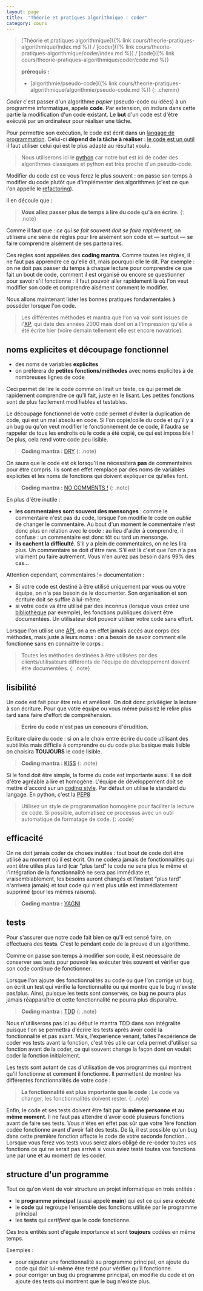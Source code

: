 ```yaml
---
layout: page
title:  "Théorie et pratiques algorithmique : coder"
category: cours
---
```


> [Théorie et pratiques algorithmique]({% link cours/theorie-pratiques-algorithmique/index.md %}) / [coder]({% link cours/theorie-pratiques-algorithmique/coder/index.md %}) / [code]({% link cours/theorie-pratiques-algorithmique/coder/code.md %})
>
> **prérequis :**
>
>* [algorithmie/pseudo-code]({% link cours/theorie-pratiques-algorithmique/algorithmie/pseudo-code.md %})
{: .chemin}

*Coder* c'est passer d'un algorithme *papier* (pseudo-code ou idées) à un programme informatique, appelé **code**. Par extension, on inclura dans cette partie la modification d'un code existant. Le **but** d'un code est d'être exécuté par un ordinateur pour réaliser une tâche.

Pour permettre son exécution, le code est écrit dans un [langage de programmation](https://fr.wikipedia.org/wiki/Langage_de_programmation). Celui-ci **dépend de la tâche à réaliser** : [le code est un outil](https://www.jesuisundev.com/la-religion-chez-les-developpeureuses-informatiques/) il faut utiliser celui qui est le plus adapté au résultat voulu.

> Nous utiliserons ici le [python](https://www.python.org/) car notre but est ici de coder des algorithmes classiques et python est très proche d'un pseudo-code.

Modifier du code est ce vous ferez le plus souvent : on passe son temps à modifier du code plutôt que d'implémenter des algorithmes (c'est ce que l'on appelle le [refactoring](https://fr.wikipedia.org/wiki/R%C3%A9usinage_de_code)).

Il en découle que :

> **Vous allez passer plus de temps à lire du code qu'à en écrire.**
{: .note}

Comme il faut que : *ce qui se fait souvent doit se faire rapidement*, on utilisera une série de règles pour lire aisément son code et — surtout — se faire comprendre aisément de ses partenaires.

Ces règles sont appelées des **coding mantra**. Comme toutes les règles, il ne faut pas apprendre ce qu'elle dit, mais pourquoi elle le dit. Par exemple : on ne doit pas passer du temps à chaque lecture pour comprendre ce que fait un bout de code, comment il est organisé ou encore se questionner pour savoir s'il fonctionne : il faut pouvoir aller rapidement là où l'on veut modifier son code et comprendre aisément comment le modifier.

Nous allons maintenant lister les bonnes pratiques fondamentales à posséder lorsque l'on code.

> Les différentes méthodes et mantra que l'on va voir sont issues de l'[XP](https://fr.wikipedia.org/wiki/Extreme_programming), qui date des années 2000 mais dont on à l'impression qu'elle a été écrite hier (voire demain tellement elle est encore novatrice).

## noms explicites et découpage fonctionnel

* des noms de variables **explicites**
* on préfèrera de **petites fonctions/méthodes** avec noms explicites à de nombreuses lignes de code

Ceci permet de lire le code comme on lirait un texte, ce qui permet de rapidement comprendre ce qu'il fait, juste en le lisant. Les petites fonctions sont de plus facilement modifiables et testables.

Le découpage fonctionnel de votre code permet d'éviter la duplication de code, qui est un mal absolu en code. Si l'on copie/colle du code et qu'il y a un bug ou qu'on veut modifier le fonctionnement de ce code, il faudra se rappeler de tous les endroits où le code a été copié, ce qui est impossible ! De plus, cela rend votre code peu lisible.

> **Coding mantra :** [DRY](https://fr.wikipedia.org/wiki/Ne_vous_r%C3%A9p%C3%A9tez_pas)
{: .note}

On saura que le code est ok lorsqu'il ne nécessitera **pas** de commentaires pour être compris. Ils sont en effet remplacé par des noms de variables explicites et les noms de fonctions qui doivent expliquer ce qu'elles font.

> **Coding mantra :** [NO COMMENTS !](https://www.developpez.com/actu/150066/Programmation-quand-faut-il-commenter-son-code-Google-s-invite-dans-le-debat-et-montre-que-les-commentaires-peuvent-tres-souvent-etre-evites/)
{: .note}

En plus d'être inutile :

* **les commentaires sont souvent des mensonges** : comme le commentaire n'est pas du code, lorsque l'on modifie le code on *oublie* de changer le commentaire. Au bout d'un moment le commentaire n'est donc plus en relation avec le code : au lieu d'aider à comprendre, il confuse : un commentaire est donc tôt ou tard un mensonge.
* **ils cachent la difficulté**. S'il y a plein de commentaires, on ne les lira plus. Un commentaire se doit d'être rare. S'il est là c'est que l'on n'a pas vraiment pu faire autrement. Vous n'en aurez pas besoin dans 99% des cas...

Attention cependant, commentaires != documentation :

* Si votre code est destiné à être utilisé uniquement par vous ou votre équipe, on n'a pas besoin de le documenter. Son organisation et son écriture doit se suffire à lui-même.
* si votre code va être utilisé par des inconnus (lorsque vous créez une [bibliothèque](https://fr.wikipedia.org/wiki/Biblioth%C3%A8que_logicielle) par exemple), les fonctions publiques doivent être documentées. Un utilisateur doit pouvoir utiliser votre code sans effort.

Lorsque l'on utilise une [API](https://fr.wikipedia.org/wiki/Interface_de_programmation), on a en effet jamais accès aux corps des méthodes, mais juste à leurs noms : on a besoin de savoir comment elle fonctionne sans en connaitre le corps :

> Toutes les méthodes destinées à être utilisées par des clients/utilisateurs différents de l'équipe de développement doivent être documentées.
{: .note}

## lisibilité

Un code est fait pour être relu et amélioré. On doit donc privilégier la lecture à son écriture. Pour que votre équipe ou vous même puissiez le relire plus tard sans faire d'effort de compréhension.

>**Ecrire du code n'est pas un concours d'érudition.**

Ecriture claire du code : si on a le choix entre écrire du code utilisant des subtilités mais difficile à comprendre ou du code plus basique mais lisible on choisira **TOUJOURS** le code lisible.

> **Coding mantra :** [KISS](https://fr.wikipedia.org/wiki/Principe_KISS)
{: .note}

Si le fond doit être simple, la forme du code est importante aussi. Il se doit d'être agréable à lire et homogène. L'équipe de développement doit se mettre d'accord sur un [coding style](https://fr.wikipedia.org/wiki/Style_de_programmation). Par défaut on utilise le standard du langage. En python, c'est la  [PEP8](https://www.python.org/dev/peps/pep-0008/)

> Utilisez un style de programmation homogène pour faciliter la lecture de code. Si possible, automatisez ce processus avec un outil automatique de formatage de code.
{: .code}

## efficacité

On ne doit jamais coder de choses inutiles : tout bout de code doit être utilisé au moment où il est écrit. On ne codera jamais de fonctionnalités qui vont être utiles plus tard (car "plus tard" le code ne sera plus le même et l'intégration de la fonctionnalité ne sera pas immédiate et, vraisemblablement, les besoins auront changés et l'instant "plus tard" n'arrivera jamais) et tout code qui n'est plus utile est immédiatement supprimé (pour les mêmes raisons).

> **Coding mantra :** [YAGNI](https://fr.wikipedia.org/wiki/YAGNI)

## tests

Pour s'assurer que notre code fait bien ce qu'il est sensé faire, on effectuera des **tests**. C'est le pendant code de la preuve d'un algorithme.

Comme on passe son temps à modifier son code, il est nécessaire de conserver ses tests pour pouvoir les exécuter très souvent et vérifier que son code continue de fonctionner.

Lorsque l'on ajoute des fonctionnalités au code ou que l'on corrige un bug, on écrit un test qui vérifie la fonctionnalité ou qui montre que le bug n'existe pas/plus. Ainsi, puisque les tests sont conservés, ce bug ne pourra plus jamais réapparaître et cette fonctionnalité ne pourra plus disparaître.

> **Coding mantra :** [TDD](https://artificials.ch/test-driven-development-mantra/)
{: .note}

Nous n'utiliserons pas ici au début le mantra TDD dans son intégralité puisque l'on se permettra d'écrire les tests après avoir codé la fonctionnalité et pas avant. Mais, l'expérience venant, faites l'expérience de coder vos tests avant la fonction, c'est très utile car cela permet d'utiliser sa fonction avant de la coder, ce qui souvent change la façon dont on voulait coder la fonction initialement.

Les tests sont autant de cas d'utilisation de vos programmes qui montrent qu'il fonctionne et comment il fonctionne. Il permettent de montrer les différentes fonctionnalités de votre code :

> **La fonctionnalité est plus importante que le code** : Le code va changer, les fonctionnalités doivent rester.
{: .note}

Enfin, le code et ses tests doivent être fait par la **même personne** et au **même moment**. Il ne faut pas attendre d'avoir codé plusieurs fonctions avant de faire ses tests. Vous n'êtes en effet pas sûr que votre 1ère fonction codée fonctionne avant d'avoir fait des tests. De là, il est possible qu'un bug dans cette première fonction affecte le code de votre seconde fonction... Lorsque vous ferez vos tests vous serez alors obligé de re-coder toutes vos fonctions ce qui ne serait pas arrivé si vous aviez testé toutes vos fonctions une par une et au moment de les coder.

## structure d'un programme

Tout ce qu'on vient de voir structure un projet informatique en trois entités : 

* le **programme principal** (aussi appelé **main**) qui est ce qui sera exécuté
* le **code** qui regroupe l'ensemble des fonctions utilisée par le programme principal
* les **tests** qui *certifient* que le code fonctionne.

Ces trois entités sont d'égale importance et sont **toujours** codées en même temps.

Exemples :

* pour rajouter une fonctionnalité au programme principal, on ajoute du code qui doit lui-même être testé pour vérifier qu'il fonctionne.
* pour corriger un bug du programme principal, on modifie du code et on ajoute des tests qui montrent que le bug n'existe plus.
